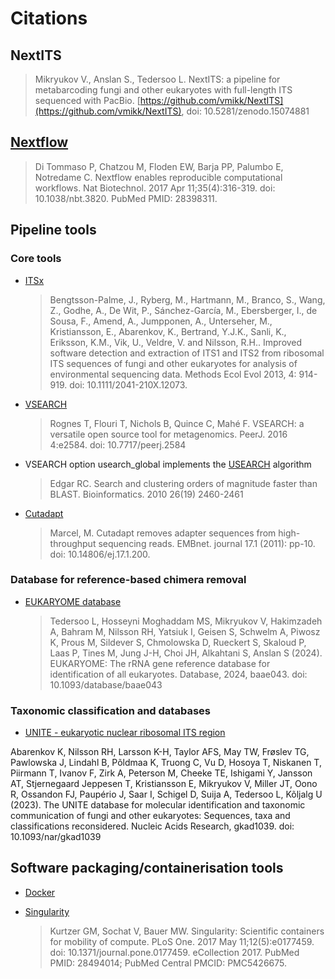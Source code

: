# Citations

## **NextITS**

> Mikryukov V., Anslan S., Tedersoo L. NextITS: a pipeline for metabarcoding fungi and other eukaryotes with full-length ITS sequenced with PacBio. [https://github.com/vmikk/NextITS](https://github.com/vmikk/NextITS), doi: 10.5281/zenodo.15074881

## [**Nextflow**](https://pubmed.ncbi.nlm.nih.gov/28398311/)

> Di Tommaso P, Chatzou M, Floden EW, Barja PP, Palumbo E, Notredame C. Nextflow enables reproducible computational workflows. Nat Biotechnol. 2017 Apr 11;35(4):316-319. doi: 10.1038/nbt.3820. PubMed PMID: 28398311.

## Pipeline tools

### Core tools

- [ITSx](https://besjournals.onlinelibrary.wiley.com/doi/10.1111/2041-210X.12073)

  > Bengtsson-Palme, J., Ryberg, M., Hartmann, M., Branco, S., Wang, Z., Godhe, A., De Wit, P., Sánchez-García, M., Ebersberger, I., de Sousa, F., Amend, A., Jumpponen, A., Unterseher, M., Kristiansson, E., Abarenkov, K., Bertrand, Y.J.K., Sanli, K., Eriksson, K.M., Vik, U., Veldre, V. and Nilsson, R.H.. Improved software detection and extraction of ITS1 and ITS2 from ribosomal ITS sequences of fungi and other eukaryotes for analysis of environmental sequencing data. Methods Ecol Evol 2013, 4: 914-919. doi: 10.1111/2041-210X.12073.

- [VSEARCH](https://peerj.com/articles/2584/)

  > Rognes T, Flouri T, Nichols B, Quince C, Mahé F. VSEARCH: a versatile open source tool for metagenomics. PeerJ. 2016 4:e2584. doi: 10.7717/peerj.2584

- VSEARCH option usearch_global implements the [USEARCH](https://doi.org/10.1093/bioinformatics/btq461) algorithm

  > Edgar RC. Search and clustering orders of magnitude faster than BLAST. Bioinformatics. 2010 26(19) 2460-2461

- [Cutadapt](https://journal.embnet.org/index.php/embnetjournal/article/view/200/479)

  > Marcel, M. Cutadapt removes adapter sequences from high-throughput sequencing reads. EMBnet. journal 17.1 (2011): pp-10. doi: 10.14806/ej.17.1.200.

### Database for reference-based chimera removal

- [EUKARYOME database](https://eukaryome.org/)

  > Tedersoo L, Hosseyni Moghaddam MS, Mikryukov V, Hakimzadeh A, Bahram M, Nilsson RH, Yatsiuk I, Geisen S, Schwelm A, Piwosz K, Prous M, Sildever S, Chmolowska D, Rueckert S, Skaloud P, Laas P, Tines M, Jung J-H, Choi JH, Alkahtani S, Anslan S (2024). EUKARYOME: The rRNA gene reference database for identification of all eukaryotes. Database, 2024, baae043. doi: 10.1093/database/baae043


### Taxonomic classification and databases

- [UNITE - eukaryotic nuclear ribosomal ITS region](https://unite.ut.ee/)

Abarenkov K, Nilsson RH, Larsson K-H, Taylor AFS, May TW, Frøslev TG, Pawlowska J, Lindahl B, Põldmaa K, Truong C, Vu D, Hosoya T, Niskanen T, Piirmann T, Ivanov F, Zirk A, Peterson M, Cheeke TE, Ishigami Y, Jansson AT, Stjernegaard Jeppesen T, Kristiansson E, Mikryukov V, Miller JT, Oono R, Ossandon FJ, Paupério J, Saar I, Schigel D, Suija A, Tedersoo L, Kõljalg U (2023). The UNITE database for molecular identification and taxonomic communication of fungi and other eukaryotes: Sequences, taxa and classifications reconsidered. Nucleic Acids Research, gkad1039. doi: 10.1093/nar/gkad1039


## Software packaging/containerisation tools

- [Docker](https://dl.acm.org/doi/10.5555/2600239.2600241)

- [Singularity](https://pubmed.ncbi.nlm.nih.gov/28494014/)
  > Kurtzer GM, Sochat V, Bauer MW. Singularity: Scientific containers for mobility of compute. PLoS One. 2017 May 11;12(5):e0177459. doi: 10.1371/journal.pone.0177459. eCollection 2017. PubMed PMID: 28494014; PubMed Central PMCID: PMC5426675.
